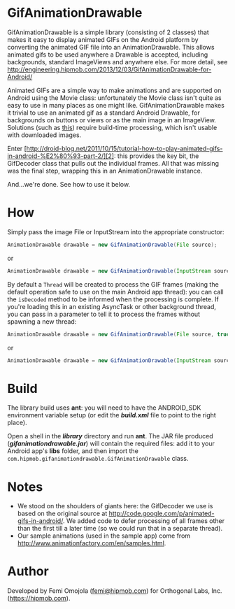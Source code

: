 GifAnimationDrawable
==============

GifAnimationDrawable is a simple library (consisting of 2 classes) that makes it easy to display animated GIFs on the Android platform by converting the animated GIF file into an AnimationDrawable. This allows animated gifs to be used anywhere a Drawable is accepted, including backgrounds, standard ImageViews and anywhere else. For more detail, see http://engineering.hipmob.com/2013/12/03/GifAnimationDrawable-for-Android/

Animated GIFs are a simple way to make animations and are supported on Android using the Movie class: unfortunately the Movie class isn't quite as easy to use in many places as one might like. GifAnimationDrawable makes it trivial to use an animated gif as a standard Android Drawable, for backgrounds on buttons or views or as the main image in an ImageView. Solutions (such as [this][1]) require build-time processing, which isn't usable with downloaded images.

Enter [http://droid-blog.net/2011/10/15/tutorial-how-to-play-animated-gifs-in-android-%E2%80%93-part-2/][2]: this provides the key bit, the GifDecoder class that pulls out the individual frames. All that was missing was the final step, wrapping this in an AnimationDrawable instance.

And...we're done. See how to use it below.

How
===
Simply pass the image File or InputStream into the appropriate constructor:

```java
AnimationDrawable drawable = new GifAnimationDrawable(File source);
```

or

```java
AnimationDrawable drawable = new GifAnimationDrawable(InputStream source);
```

By default a <code>Thread</code> will be created to process the GIF frames (making the default operation safe to use on the main Android app thread): you can call the <code>isDecoded</code> method to be informed when the processing is complete. If you're loading this in an existing AsyncTask or other background thread, you can pass in a parameter to tell it to process the frames without spawning a new thread:

```java
AnimationDrawable drawable = new GifAnimationDrawable(File source, true);
```

or

```java
AnimationDrawable drawable = new GifAnimationDrawable(InputStream source, true);
```

Build
=====
The library build uses **ant**: you will need to have the ANDROID_SDK environment variable setup (or edit the ***build.xml*** file to point to the right place).

Open a shell in the ***library*** directory and run **ant**. The JAR file produced (***gifanimationdrawable.jar***) will contain the required files: add it to your Android app's **libs** folder, and then import the <code>com.hipmob.gifanimationdrawable.GifAnimationDrawable</code> class.

Notes
=====
* We stood on the shoulders of giants here: the GifDecoder we use is based on the original source at http://code.google.com/p/animated-gifs-in-android/. We added code to defer processing of all frames other than the first till a later time (so we could run that in a separate thread). 
* Our sample animations (used in the sample app) come from http://www.animationfactory.com/en/samples.html.

Author
======
Developed by Femi Omojola (femi@hipmob.com) for Orthogonal Labs, Inc. (https://hipmob.com).

[1]: http://commonsware.com/blog/2013/10/01/converting-animated-gifs-animationdrawables.html
[2]: http://droid-blog.net/2011/10/15/tutorial-how-to-play-animated-gifs-in-android-%E2%80%93-part-2/